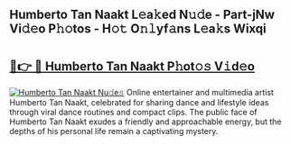 ## Humberto Tan Naakt L𝚎a𝚔ed N𝚞𝚍e - Part-jNw Vi𝚍𝚎o P𝚑𝚘tos - H𝚘𝚝 O𝚗𝚕yf𝚊ns L𝚎a𝚔s Wixqi

# <h2><a href="http://kf3lpkh.oniu.top/?m=Humberto+Tan+Naakt">🔗👉 🔴 Humberto Tan Naakt P𝚑ot𝚘𝚜 V𝚒d𝚎o</a></h2>

[![Humberto Tan Naakt Nu𝚍e𝚜](https://i.imgur.com/0qMVB7G.gif)](http://kf3lpkh.oniu.top/?m=Humberto+Tan+Naakt)
Online entertainer and multimedia artist Humberto Tan Naakt, celebrated for sharing dance and lifestyle ideas through viral dance routines and compact clips. The public face of Humberto Tan Naakt exudes a friendly and approachable energy, but the depths of his personal life remain a captivating mystery.  
